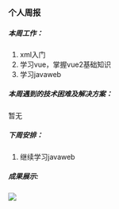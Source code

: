 ### 个人周报

##### 本周工作：

1. xml入门
2. 学习vue，掌握vue2基础知识
3. 学习javaweb

##### 本周遇到的技术困难及解决方案：

暂无

##### 下周安排：

1. 继续学习javaweb





##### 成果展示:

![](C:\Users\86158\Desktop\Experimental-Class-Weekly\左明柯\images\p4.png)